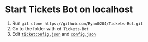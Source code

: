 # Start Tickets Bot on localhost

1. Run `git clone https://github.com/Ryan0204/Tickets-Bot.git`
2. Go to the folder with `cd Tickets-Bot`
3. Edit [`ticketconfig.json`](../../Configuration/ticket-config/) and [`config.json`](../../Configuration/bot-config)
